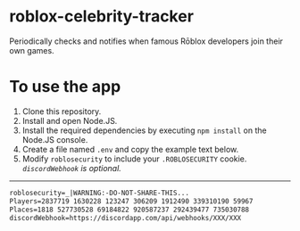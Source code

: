 # roblox-celebrity-tracker
Periodically checks and notifies when famous Rōblox developers join their own games.

# To use the app
1. Clone this repository.
2. Install and open Node.JS.
3. Install the required dependencies by executing `npm install` on the Node.JS console.
4. Create a file named `.env` and copy the example text below.
5. Modify `roblosecurity` to include your `.ROBLOSECURITY` cookie.  *`discordWebhook` is optional.*
---
```xml
roblosecurity=_|WARNING:-DO-NOT-SHARE-THIS...
Players=2837719 1630228 123247 306209 1912490 339310190 59967
Places=1818 527730528 69184822 920587237 292439477 735030788
discordWebhook=https://discordapp.com/api/webhooks/XXX/XXX
```

